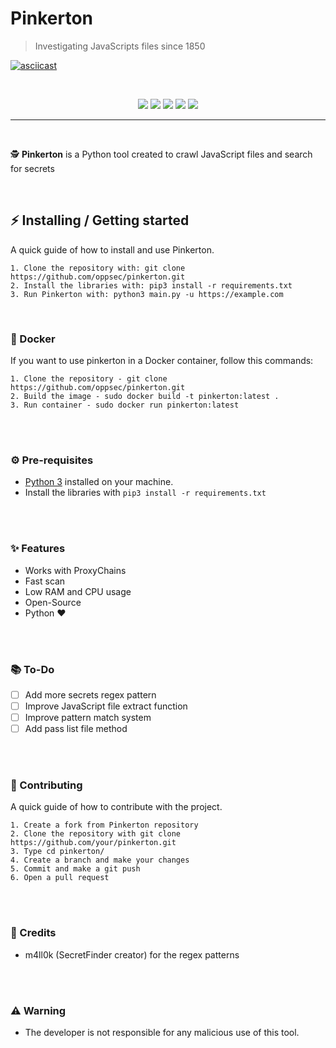 # Pinkerton
> Investigating JavaScripts files since 1850

[![asciicast](https://asciinema.org/a/pGFTFFTzgtYWH98R4cYJf5cXY.svg)](https://asciinema.org/a/pGFTFFTzgtYWH98R4cYJf5cXY)


<br>

<p align="center">
    <img src="https://img.shields.io/github/license/oppsec/Pinkerton?color=green&logo=github&logoColor=green&style=for-the-badge">
    <img src="https://img.shields.io/github/issues/oppsec/Pinkerton?color=green&logo=github&logoColor=green&style=for-the-badge">
    <img src="https://img.shields.io/github/stars/oppsec/Pinkerton?color=green&label=STARS&logo=github&logoColor=green&style=for-the-badge">
    <img src="https://img.shields.io/github/forks/oppsec/Pinkerton?color=green&logo=github&logoColor=green&style=for-the-badge">
    <img src="https://img.shields.io/github/languages/code-size/oppsec/Pinkerton?color=green&logo=github&logoColor=green&style=for-the-badge">
</p>

___

<br>

<p> ️🕵️ <b>Pinkerton</b> is a Python tool created to crawl JavaScript files and search for secrets </p>

<br>

## ⚡ Installing / Getting started

<p> A quick guide of how to install and use Pinkerton. </p>

```
1. Clone the repository with: git clone https://github.com/oppsec/pinkerton.git
2. Install the libraries with: pip3 install -r requirements.txt
3. Run Pinkerton with: python3 main.py -u https://example.com
```

<br>

### 🐳 Docker
If you want to use pinkerton in a Docker container, follow this commands:

```
1. Clone the repository - git clone https://github.com/oppsec/pinkerton.git
2. Build the image - sudo docker build -t pinkerton:latest .
3. Run container - sudo docker run pinkerton:latest
```

<br><br>

### ⚙️ Pre-requisites
- [Python 3](https://www.python.org/downloads/) installed on your machine.
- Install the libraries with `pip3 install -r requirements.txt`

<br><br>

### ✨ Features
- Works with ProxyChains
- Fast scan
- Low RAM and CPU usage
- Open-Source
- Python ❤️

<br><br>

### 📚 To-Do
- [ ] Add more secrets regex pattern
- [ ] Improve JavaScript file extract function
- [ ] Improve pattern match system
- [ ] Add pass list file method

<br><br>

### 🔨 Contributing

A quick guide of how to contribute with the project.

```
1. Create a fork from Pinkerton repository
2. Clone the repository with git clone https://github.com/your/pinkerton.git
3. Type cd pinkerton/
4. Create a branch and make your changes
5. Commit and make a git push
6. Open a pull request
```

<br><br>

### 🙏 Credits
- m4ll0k (SecretFinder creator) for the regex patterns

<br><br>

### ⚠️ Warning
- The developer is not responsible for any malicious use of this tool.
